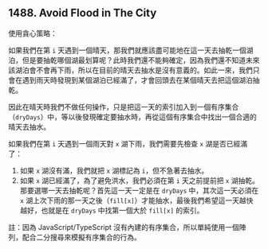 ## 1488. Avoid Flood in The City

使用貪心策略：

如果我們在第 `i` 天遇到一個晴天，那我們就應該盡可能地在這一天去抽乾一個湖泊，但是要抽乾哪個湖最划算呢？此時我們還不能夠確定，因為我們還不知道未來該湖泊會不會再下雨，所以在目前的晴天去抽水是沒有意義的。如此一來，我們只會在遇到雨天時發現到某個湖泊已經滿了，才會回頭去在某個晴天去把這個湖泊抽乾。

因此在晴天時我們不做任何操作，只是把這一天的索引加入到一個有序集合（`dryDays`）中，等以後發現確定要抽水時，再從這個有序集合中找出一個合適的晴天去抽水。

如果我們在第 `i` 天遇到一個雨天對 `x` 湖下雨，我們需要先檢查 `x` 湖是否已經滿了：

1. 如果 `x` 湖沒有滿，我們就把 `x` 湖標記為 `i`，但不急著去抽水。
2. 如果 `x` 湖已經滿了，為了避免洪水，我們必須在第 `i` 天之前提前把 `x` 湖抽乾。那要選哪一天去抽乾呢？首先這一天一定是在 `dryDays` 中，其次這一天必須在 `x` 湖上次下雨的那一天之後（`fill[x]`）才能抽水，最後我們希望這一天越快越好，也就是在 `dryDays` 中找第一個大於 `fill[x]` 的索引。

註：因為 JavaScript/TypeScript 沒有內建的有序集合，所以單純使用一個陣列，配合二分搜尋來模擬有序集合的行為。
